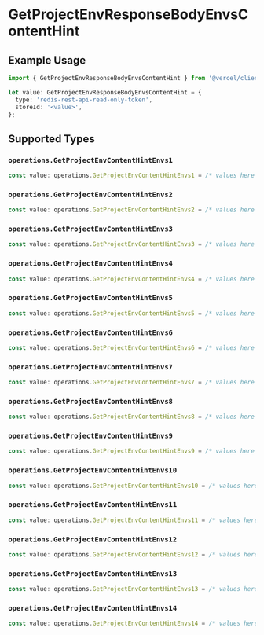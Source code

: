 # GetProjectEnvResponseBodyEnvsContentHint

## Example Usage

```typescript
import { GetProjectEnvResponseBodyEnvsContentHint } from '@vercel/client/models/operations';

let value: GetProjectEnvResponseBodyEnvsContentHint = {
  type: 'redis-rest-api-read-only-token',
  storeId: '<value>',
};
```

## Supported Types

### `operations.GetProjectEnvContentHintEnvs1`

```typescript
const value: operations.GetProjectEnvContentHintEnvs1 = /* values here */
```

### `operations.GetProjectEnvContentHintEnvs2`

```typescript
const value: operations.GetProjectEnvContentHintEnvs2 = /* values here */
```

### `operations.GetProjectEnvContentHintEnvs3`

```typescript
const value: operations.GetProjectEnvContentHintEnvs3 = /* values here */
```

### `operations.GetProjectEnvContentHintEnvs4`

```typescript
const value: operations.GetProjectEnvContentHintEnvs4 = /* values here */
```

### `operations.GetProjectEnvContentHintEnvs5`

```typescript
const value: operations.GetProjectEnvContentHintEnvs5 = /* values here */
```

### `operations.GetProjectEnvContentHintEnvs6`

```typescript
const value: operations.GetProjectEnvContentHintEnvs6 = /* values here */
```

### `operations.GetProjectEnvContentHintEnvs7`

```typescript
const value: operations.GetProjectEnvContentHintEnvs7 = /* values here */
```

### `operations.GetProjectEnvContentHintEnvs8`

```typescript
const value: operations.GetProjectEnvContentHintEnvs8 = /* values here */
```

### `operations.GetProjectEnvContentHintEnvs9`

```typescript
const value: operations.GetProjectEnvContentHintEnvs9 = /* values here */
```

### `operations.GetProjectEnvContentHintEnvs10`

```typescript
const value: operations.GetProjectEnvContentHintEnvs10 = /* values here */
```

### `operations.GetProjectEnvContentHintEnvs11`

```typescript
const value: operations.GetProjectEnvContentHintEnvs11 = /* values here */
```

### `operations.GetProjectEnvContentHintEnvs12`

```typescript
const value: operations.GetProjectEnvContentHintEnvs12 = /* values here */
```

### `operations.GetProjectEnvContentHintEnvs13`

```typescript
const value: operations.GetProjectEnvContentHintEnvs13 = /* values here */
```

### `operations.GetProjectEnvContentHintEnvs14`

```typescript
const value: operations.GetProjectEnvContentHintEnvs14 = /* values here */
```
